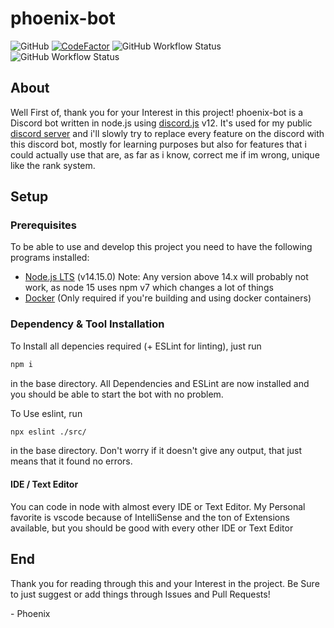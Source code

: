 # phoenix-bot

![GitHub](https://img.shields.io/github/license/PhoenixGames-Phoenix/phoenix-bot) [![CodeFactor](https://www.codefactor.io/repository/github/phoenixgames-phoenix/phoenix-bot/badge)](https://www.codefactor.io/repository/github/phoenixgames-phoenix/phoenix-bot) ![GitHub Workflow Status](https://img.shields.io/github/workflow/status/PhoenixGames-Phoenix/phoenix-bot/phoenix-bot%20eslint%20CI?label=ESLint%20CI) ![GitHub Workflow Status](https://img.shields.io/github/workflow/status/PhoenixGames-Phoenix/phoenix-bot/phoenix-bot%20docker%20CI?label=docker%20build%20CI)

## About

Well First of, thank you for your Interest in this project!
phoenix-bot is a Discord bot written in node.js using [discord.js](https://discord.js.org) v12. It's used for my public [discord server](https://discord.gg/gTwuaHW) and i'll slowly try to replace every feature on the discord with this discord bot, mostly for learning purposes but also for features that i could actually use that are, as far as i know, correct me if im wrong, unique like the rank system.

## Setup

### Prerequisites

To be able to use and develop this project you need to have the following programs installed:

- [Node.js LTS](https://nodejs.org/en/download/) (v14.15.0) Note: Any version above 14.x will probably not work, as node 15 uses npm v7 which changes a lot of things
- [Docker](https://www.docker.com/) (Only required if you're building and using docker containers)

### Dependency & Tool Installation

To Install all depencies required (+ ESLint for linting), just run

```sh
npm i
```

in the base directory. All Dependencies and ESLint are now installed and you should be able to start the bot with no problem.

To Use eslint, run

```sh
npx eslint ./src/
```

in the base directory. Don't worry if it doesn't give any output, that just means that it found no errors.

#### IDE / Text Editor

You can code in node with almost every IDE or Text Editor. My Personal favorite is vscode because of IntelliSense and the ton of Extensions available, but you should be good with every other IDE or Text Editor

## End

Thank you for reading through this and your Interest in the project. Be Sure to just suggest or add things through Issues and Pull Requests!

\- Phoenix
